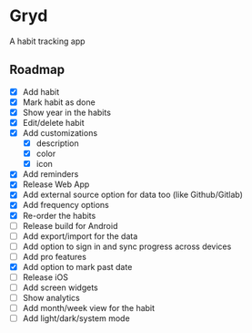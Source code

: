 # Gryd

A habit tracking app

## Roadmap

- [x] Add habit
- [x] Mark habit as done
- [x] Show year in the habits
- [x] Edit/delete habit
- [x] Add customizations
  - [x] description
  - [x] color
  - [x] icon
- [x] Add reminders
- [x] Release Web App
- [x] Add external source option for data too (like Github/Gitlab)
- [x] Add frequency options
- [x] Re-order the habits
- [ ] Release build for Android
- [ ] Add export/import for the data
- [ ] Add option to sign in and sync progress across devices
- [ ] Add pro features
- [x] Add option to mark past date
- [ ] Release iOS
- [ ] Add screen widgets
- [ ] Show analytics
- [ ] Add month/week view for the habit
- [ ] Add light/dark/system mode
